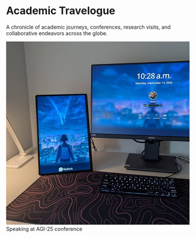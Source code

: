 # Academic Travelogue

A chronicle of academic journeys, conferences, research visits, and collaborative endeavors across the globe.

<div class="gallery-grid" markdown>
    <div class="gallery-item" 
         data-full-image="../assets/travelogue/full/PXL_20250913_142859898.jpg"
         data-full-caption="Presenting our latest findings on human-AI collaborative workflows at the AGI-25 conference. This talk highlighted the emerging patterns in how humans and language models cooperatively solve complex problems.">
        <img class="gallery-thumbnail" src="../assets/travelogue/thumbnails/PXL_20250913_142859898.jpg" alt="Speaking at AGI-25 conference podium">
        <div class="gallery-caption">Speaking at AGI-25 conference</div>
    </div>
</div>